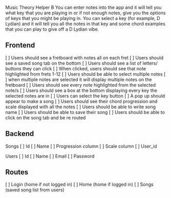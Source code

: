 Music Theory Helper B
You can enter notes into the app and it will tell you what key that you are playing in or if not enough notes, give you the options of keys that you might be playing in. You can select a key (for example, D Lydian) and it will tell you all the notes in that key and some chord examples that you can play to give off a D Lydian vibe.

## Frontend

[ ] Users should see a fretboard with notes all on each fret
[ ] Users should see a saved song tab on the bottom
[ ] Users should see a list of letters/ buttons they can click
[ ] When clicked, users should see that note highlighted from frets 1-12
[ ] Users should be able to select multiple notes
[ ] when multiple notes are selected it will display multiple notes on the fretboard
[ ] Users should see every note highlighted from the selected note/s
[ ] Users should see a box at the bottom displaying every key the selected notes are in
[ ] Users can select the key button
[ ] A pop up should appear to make a song
[ ] Users should see their chord progression and scale displayed with all the notes
[ ] Users should be able to write song name
[ ] Users should be able to save their song
[ ] Users should be able to click on the song tab and be re routed

## Backend
Songs
[ ] Id
[ ] Name
[ ] Progression column
[ ] Scale column
[ ] User_id

Users
[ ] Id
[ ] Name
[ ] Email
[ ] Password

## Routes
[ ] Login (home if not logged in)
[ ] Home (home if logged in)
[ ] Songs (saved song list from users)
